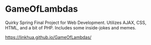 # GameOfLambdas
Quirky Spring Final Project for Web Development. Utilizes AJAX, CSS, HTML, and a bit of PHP. Includes some inside-jokes and memes.

https://linkhua.github.io/GameOfLambdas/
